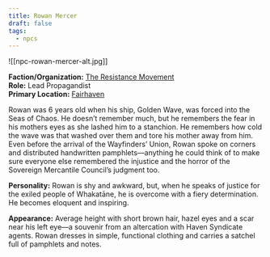 ```yaml
---
title: Rowan Mercer
draft: false
tags:
  - npcs
---
```

![[npc-rowan-mercer-alt.jpg]]

**Faction/Organization:** [The Resistance Movement](the-resistance-movement.md)<br>
**Role:** Lead Propagandist<br>
**Primary Location:** [Fairhaven](fairhaven)

Rowan was 6 years old when his ship, Golden Wave, was forced into the Seas of Chaos. He doesn’t remember much, but he remembers the fear in his mothers eyes as she lashed him to a stanchion. He remembers how cold the wave was that washed over them and tore his mother away from him. Even before the arrival of the Wayfinders’ Union, Rowan spoke on corners and distributed handwritten pamphlets—anything he could think of to make sure everyone else remembered the injustice and the horror of the Sovereign Mercantile Council’s judgment too.

**Personality:** Rowan is shy and awkward, but, when he speaks of justice for the exiled people of Whakatāne, he is overcome with a fiery determination. He becomes eloquent and inspiring.

**Appearance:** Average height with short brown hair, hazel eyes and a scar near his left eye—a souvenir from an altercation with Haven Syndicate agents. Rowan dresses in simple, functional clothing and carries a satchel full of pamphlets and notes.